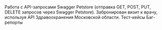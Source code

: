 Работа с API-запросами Swagger Petstore (отправка GET, POST, PUT, DELETE запросов через Swagger Petstore).
Забронирован визит к врачу, используя API Здравоохранения Московской области.
Тест-кейсы
Баг-репорты
 
